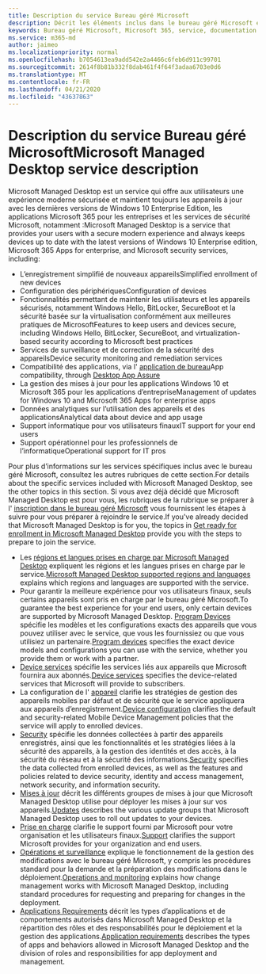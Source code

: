 ```yaml
---
title: Description du service Bureau géré Microsoft
description: Décrit les éléments inclus dans le bureau géré Microsoft en tant que service
keywords: Bureau géré Microsoft, Microsoft 365, service, documentation
ms.service: m365-md
author: jaimeo
ms.localizationpriority: normal
ms.openlocfilehash: b7054613ea9add542e2a4466c6feb6d911c99701
ms.sourcegitcommit: 2614f8b81b332f8dab461f4f64f3adaa6703e0d6
ms.translationtype: MT
ms.contentlocale: fr-FR
ms.lasthandoff: 04/21/2020
ms.locfileid: "43637863"
---
```

# <a name="microsoft-managed-desktop-service-description"></a><span data-ttu-id="75e20-104">Description du service Bureau géré Microsoft</span><span class="sxs-lookup"><span data-stu-id="75e20-104">Microsoft Managed Desktop service description</span></span>

<span data-ttu-id="75e20-105">Microsoft Managed Desktop est un service qui offre aux utilisateurs une expérience moderne sécurisée et maintient toujours les appareils à jour avec les dernières versions de Windows 10 Enterprise Edition, les applications Microsoft 365 pour les entreprises et les services de sécurité Microsoft, notamment :</span><span class="sxs-lookup"><span data-stu-id="75e20-105">Microsoft Managed Desktop is a service that provides your users with a secure modern experience and always keeps devices up to date with the latest versions of Windows 10 Enterprise edition, Microsoft 365 Apps for enterprise, and Microsoft security services, including:</span></span>

- <span data-ttu-id="75e20-106">L’enregistrement simplifié de nouveaux appareils</span><span class="sxs-lookup"><span data-stu-id="75e20-106">Simplified enrollment of new devices</span></span>
- <span data-ttu-id="75e20-107">Configuration des périphériques</span><span class="sxs-lookup"><span data-stu-id="75e20-107">Configuration of devices</span></span>
- <span data-ttu-id="75e20-108">Fonctionnalités permettant de maintenir les utilisateurs et les appareils sécurisés, notamment Windows Hello, BitLocker, SecureBoot et la sécurité basée sur la virtualisation conformément aux meilleures pratiques de Microsoft</span><span class="sxs-lookup"><span data-stu-id="75e20-108">Features to keep users and devices secure, including Windows Hello, BitLocker, SecureBoot, and virtualization-based security according to Microsoft best practices</span></span>
- <span data-ttu-id="75e20-109">Services de surveillance et de correction de la sécurité des appareils</span><span class="sxs-lookup"><span data-stu-id="75e20-109">Device security monitoring and remediation services</span></span>
- <span data-ttu-id="75e20-110">Compatibilité des applications, via l' [application de bureau](https://docs.microsoft.com/fasttrack/win-10-desktop-app-assure)</span><span class="sxs-lookup"><span data-stu-id="75e20-110">App compatibility, through [Desktop App Assure](https://docs.microsoft.com/fasttrack/win-10-desktop-app-assure)</span></span>
- <span data-ttu-id="75e20-111">La gestion des mises à jour pour les applications Windows 10 et Microsoft 365 pour les applications d’entreprise</span><span class="sxs-lookup"><span data-stu-id="75e20-111">Management of updates for Windows 10 and Microsoft 365 Apps for enterprise apps</span></span>
- <span data-ttu-id="75e20-112">Données analytiques sur l’utilisation des appareils et des applications</span><span class="sxs-lookup"><span data-stu-id="75e20-112">Analytical data about device and app usage</span></span>
- <span data-ttu-id="75e20-113">Support informatique pour vos utilisateurs finaux</span><span class="sxs-lookup"><span data-stu-id="75e20-113">IT support for your end users</span></span>
- <span data-ttu-id="75e20-114">Support opérationnel pour les professionnels de l’informatique</span><span class="sxs-lookup"><span data-stu-id="75e20-114">Operational support for IT pros</span></span>

<span data-ttu-id="75e20-115">Pour plus d’informations sur les services spécifiques inclus avec le bureau géré Microsoft, consultez les autres rubriques de cette section.</span><span class="sxs-lookup"><span data-stu-id="75e20-115">For details about the specific services included with Microsoft Managed Desktop, see the other topics in this section.</span></span> <span data-ttu-id="75e20-116">Si vous avez déjà décidé que Microsoft Managed Desktop est pour vous, les rubriques de la rubrique se préparer à l' [inscription dans le bureau géré Microsoft](https://docs.microsoft.com/microsoft-365/managed-desktop/get-ready/) vous fournissent les étapes à suivre pour vous préparer à rejoindre le service.</span><span class="sxs-lookup"><span data-stu-id="75e20-116">If you've already decided that Microsoft Managed Desktop is for you, the topics in [Get ready for enrollment in Microsoft Managed Desktop](https://docs.microsoft.com/microsoft-365/managed-desktop/get-ready/) provide you with the steps to prepare to join the service.</span></span>

- <span data-ttu-id="75e20-117">Les [régions et langues prises en charge par Microsoft Managed Desktop](regions-languages.md) expliquent les régions et les langues prises en charge par le service.</span><span class="sxs-lookup"><span data-stu-id="75e20-117">[Microsoft Managed Desktop supported regions and languages](regions-languages.md) explains which regions and languages are supported with the service.</span></span>
- <span data-ttu-id="75e20-118">Pour garantir la meilleure expérience pour vos utilisateurs finaux, seuls certains appareils sont pris en charge par le bureau géré Microsoft.</span><span class="sxs-lookup"><span data-stu-id="75e20-118">To guarantee the best experience for your end users, only certain devices are supported by Microsoft Managed Desktop.</span></span> <span data-ttu-id="75e20-119">[Program Devices](device-list.md) spécifie les modèles et les configurations exacts des appareils que vous pouvez utiliser avec le service, que vous les fournissiez ou que vous utilisiez un partenaire.</span><span class="sxs-lookup"><span data-stu-id="75e20-119">[Program devices](device-list.md) specifies the exact device models and configurations you can use with the service, whether you provide them or work with a partner.</span></span>
- <span data-ttu-id="75e20-120">[Device services](device-services.md) spécifie les services liés aux appareils que Microsoft fournira aux abonnés.</span><span class="sxs-lookup"><span data-stu-id="75e20-120">[Device services](device-services.md) specifies the device-related services that Microsoft will provide to subscribers.</span></span>
- <span data-ttu-id="75e20-121">La configuration de l' [appareil](device-policies.md) clarifie les stratégies de gestion des appareils mobiles par défaut et de sécurité que le service appliquera aux appareils d’enregistrement.</span><span class="sxs-lookup"><span data-stu-id="75e20-121">[Device configuration](device-policies.md) clarifies the default and security-related Mobile Device Management policies that the service will apply to enrolled devices.</span></span>
- <span data-ttu-id="75e20-122">[Security](security.md) spécifie les données collectées à partir des appareils enregistrés, ainsi que les fonctionnalités et les stratégies liées à la sécurité des appareils, à la gestion des identités et des accès, à la sécurité du réseau et à la sécurité des informations.</span><span class="sxs-lookup"><span data-stu-id="75e20-122">[Security](security.md) specifies the data collected from enrolled devices, as well as the features and policies related to device security, identity and access management, network security, and information security.</span></span>
- <span data-ttu-id="75e20-123">[Mises à jour](updates.md) décrit les différents groupes de mises à jour que Microsoft Managed Desktop utilise pour déployer les mises à jour sur vos appareils.</span><span class="sxs-lookup"><span data-stu-id="75e20-123">[Updates](updates.md) describes the various update groups that Microsoft Managed Desktop uses to roll out updates to your devices.</span></span>
- <span data-ttu-id="75e20-124">[Prise en charge](support.md) clarifie le support fourni par Microsoft pour votre organisation et les utilisateurs finaux.</span><span class="sxs-lookup"><span data-stu-id="75e20-124">[Support](support.md) clarifies the support Microsoft provides for your organization and end users.</span></span>
- <span data-ttu-id="75e20-125">[Opérations et surveillance](operations-and-monitoring.md) explique le fonctionnement de la gestion des modifications avec le bureau géré Microsoft, y compris les procédures standard pour la demande et la préparation des modifications dans le déploiement.</span><span class="sxs-lookup"><span data-stu-id="75e20-125">[Operations and monitoring](operations-and-monitoring.md) explains how change management works with Microsoft Managed Desktop, including standard procedures for requesting and preparing for changes in the deployment.</span></span>
- <span data-ttu-id="75e20-126">[Applications Requirements](mmd-app-requirements.md) décrit les types d’applications et de comportements autorisés dans Microsoft Managed Desktop et la répartition des rôles et des responsabilités pour le déploiement et la gestion des applications.</span><span class="sxs-lookup"><span data-stu-id="75e20-126">[Application requirements](mmd-app-requirements.md) describes the types of apps and behaviors allowed in Microsoft Managed Desktop and the division of roles and responsibilities for app deployment and management.</span></span>
